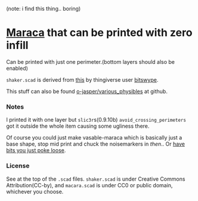 (note: i find this thing.. boring)

# [Maraca](https://en.wikipedia.org/wiki/Maraca) that can be printed with zero infill
Can be printed with just one perimeter.(bottom layers should also be enabled)

`shaker.scad` is derived from [this](http://www.thingiverse.com/thing:70744/)
by thingiverse user [bitswype](http://www.thingiverse.com/bitswype).

This stuff can also be found [o-jasper/various_physibles](https://github.com/o-jasper/various_physibles/tree/master/artsy/vasable_maraca) at github.

### Notes
I printed it with one layer but `slic3r`s(0.9.10b) 
`avoid_crossing_perimeters` got it outside the whole item causing some ugliness there.

Of course you could just make vasable-maraca which is basically just a base shape,
stop mid print and chuck the noisemarkers in *then*.. 
Or [have bits you just poke loose](http://www.thingiverse.com/thing:14685).

### License
See at the top of the `.scad` files. `shaker.scad` is under 
Creative Commons Attribution(CC-by), and `macara.scad` is under CC0
or public domain, whichever you choose.

